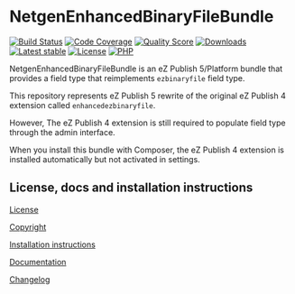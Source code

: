 NetgenEnhancedBinaryFileBundle
==============================

[![Build Status](https://img.shields.io/travis/netgen/NetgenEnhancedBinaryFileBundle.svg?style=flat-square)](https://travis-ci.org/netgen/NetgenEnhancedBinaryFileBundle)
[![Code Coverage](https://img.shields.io/codecov/c/github/netgen/NetgenEnhancedBinaryFileBundle.svg?style=flat-square)](https://codecov.io/gh/netgen/NetgenEnhancedBinaryFileBundle)
[![Quality Score](https://img.shields.io/scrutinizer/g/netgen/NetgenEnhancedBinaryFileBundle.svg?style=flat-square)](https://scrutinizer-ci.com/g/netgen/NetgenEnhancedBinaryFileBundle)
[![Downloads](https://img.shields.io/packagist/dt/enhanced-binary-file-bundle.svg?style=flat-square)](https://packagist.org/packages/netgen/enhanced-binary-file-bundle/stats)
[![Latest stable](https://img.shields.io/packagist/v/netgen/enhanced-binary-file-bundle.svg?style=flat-square)](https://packagist.org/packages/netgen/enhanced-binary-file-bundle)
[![License](https://img.shields.io/packagist/l/netgen/enhanced-binary-file-bundle.svg?style=flat-square)](LICENSE)
[![PHP](https://img.shields.io/badge/php-%3E%3D%205.6-8892BF.svg?style=flat-square)](https://secure.php.net/)

NetgenEnhancedBinaryFileBundle is an eZ Publish 5/Platform bundle that provides a field type that reimplements `ezbinaryfile` field type.

This repository represents eZ Publish 5 rewrite of the original eZ Publish 4 extension called `enhancedezbinaryfile`.

However, The eZ Publish 4 extension is still required to populate field type through the admin interface.

When you install this bundle with Composer, the eZ Publish 4 extension is installed automatically but not activated in settings.

License, docs and installation instructions
-------------------------------------

[License](LICENSE)

[Copyright](doc/COPYRIGHT)

[Installation instructions](doc/INSTALL.md)

[Documentation](doc/DOC.md)

[Changelog](doc/CHANGELOG.md)
